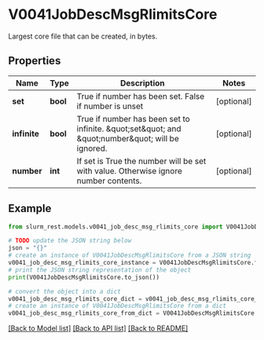 # V0041JobDescMsgRlimitsCore

Largest core file that can be created, in bytes.

## Properties

Name | Type | Description | Notes
------------ | ------------- | ------------- | -------------
**set** | **bool** | True if number has been set. False if number is unset | [optional] 
**infinite** | **bool** | True if number has been set to infinite. \&quot;set\&quot; and \&quot;number\&quot; will be ignored. | [optional] 
**number** | **int** | If set is True the number will be set with value. Otherwise ignore number contents. | [optional] 

## Example

```python
from slurm_rest.models.v0041_job_desc_msg_rlimits_core import V0041JobDescMsgRlimitsCore

# TODO update the JSON string below
json = "{}"
# create an instance of V0041JobDescMsgRlimitsCore from a JSON string
v0041_job_desc_msg_rlimits_core_instance = V0041JobDescMsgRlimitsCore.from_json(json)
# print the JSON string representation of the object
print(V0041JobDescMsgRlimitsCore.to_json())

# convert the object into a dict
v0041_job_desc_msg_rlimits_core_dict = v0041_job_desc_msg_rlimits_core_instance.to_dict()
# create an instance of V0041JobDescMsgRlimitsCore from a dict
v0041_job_desc_msg_rlimits_core_from_dict = V0041JobDescMsgRlimitsCore.from_dict(v0041_job_desc_msg_rlimits_core_dict)
```
[[Back to Model list]](../README.md#documentation-for-models) [[Back to API list]](../README.md#documentation-for-api-endpoints) [[Back to README]](../README.md)


